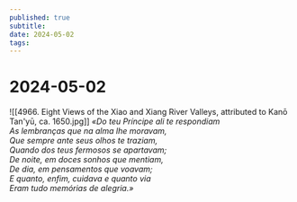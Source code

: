 ```yaml
---
published: true
subtitle: 
date: 2024-05-02
tags: 
---
```


# 2024-05-02
![[4966. Eight Views of the Xiao and Xiang River Valleys, attributed to Kanō Tan'yū, ca. 1650.jpg]]
*«Do teu Príncipe ali te respondiam* <br>
*As lembranças que na alma lhe moravam,* <br> 
*Que sempre ante seus olhos te traziam,* <br>
*Quando dos teus fermosos se apartavam;* <br>
*De noite, em doces sonhos que mentiam,* <br>
*De dia, em pensamentos que voavam;* <br>
*E quanto, enfim, cuidava e quanto via* <br>
*Eram tudo memórias de alegria.»* <br>